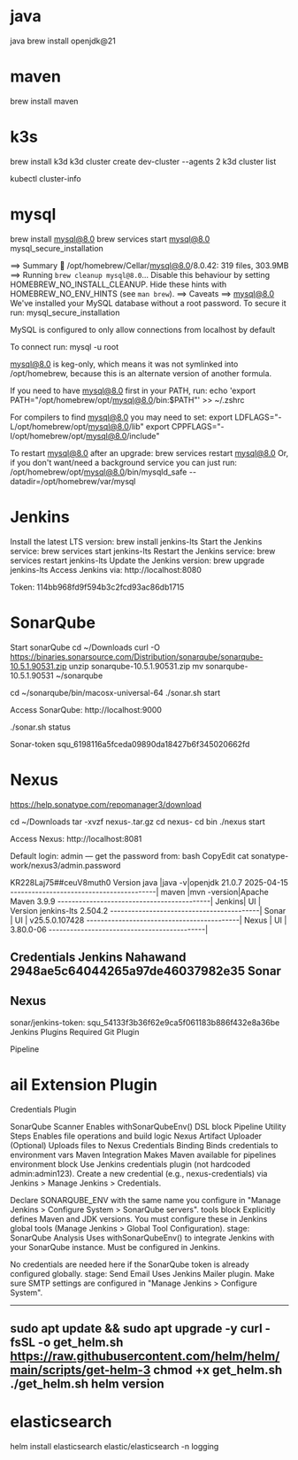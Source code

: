 # java
 java brew install openjdk@21

# maven
brew install maven

# k3s
 brew install k3d
 k3d cluster create dev-cluster --agents 2
 k3d cluster list


kubectl cluster-info

# mysql
brew install mysql@8.0
brew services start mysql@8.0
mysql_secure_installation


==> Summary
🍺  /opt/homebrew/Cellar/mysql@8.0/8.0.42: 319 files, 303.9MB
==> Running `brew cleanup mysql@8.0`...
Disable this behaviour by setting HOMEBREW_NO_INSTALL_CLEANUP.
Hide these hints with HOMEBREW_NO_ENV_HINTS (see `man brew`).
==> Caveats
==> mysql@8.0
We've installed your MySQL database without a root password. To secure it run:
    mysql_secure_installation

MySQL is configured to only allow connections from localhost by default

To connect run:
    mysql -u root

mysql@8.0 is keg-only, which means it was not symlinked into /opt/homebrew,
because this is an alternate version of another formula.

If you need to have mysql@8.0 first in your PATH, run:
  echo 'export PATH="/opt/homebrew/opt/mysql@8.0/bin:$PATH"' >> ~/.zshrc

For compilers to find mysql@8.0 you may need to set:
  export LDFLAGS="-L/opt/homebrew/opt/mysql@8.0/lib"
  export CPPFLAGS="-I/opt/homebrew/opt/mysql@8.0/include"

To restart mysql@8.0 after an upgrade:
  brew services restart mysql@8.0
Or, if you don't want/need a background service you can just run:
  /opt/homebrew/opt/mysql@8.0/bin/mysqld_safe --datadir\=/opt/homebrew/var/mysql

# Jenkins
Install the latest LTS version: brew install jenkins-lts
Start the Jenkins service: brew services start jenkins-lts
Restart the Jenkins service: brew services restart jenkins-lts
Update the Jenkins version: brew upgrade jenkins-lts
Access Jenkins via: http://localhost:8080

Token: 114bb968fd9f594b3c2fcd93ac86db1715

# SonarQube
Start sonarQube cd ~/Downloads curl -O https://binaries.sonarsource.com/Distribution/sonarqube/sonarqube-10.5.1.90531.zip unzip sonarqube-10.5.1.90531.zip mv sonarqube-10.5.1.90531 ~/sonarqube

cd ~/sonarqube/bin/macosx-universal-64 ./sonar.sh start

Access SonarQube: http://localhost:9000

./sonar.sh status

Sonar-token squ_6198116a5fceda09890da18427b6f345020662fd


# Nexus
https://help.sonatype.com/repomanager3/download

cd ~/Downloads tar -xvzf nexus-.tar.gz cd nexus- cd bin ./nexus start

Access Nexus: http://localhost:8081

Default login: admin — get the password from: bash CopyEdit cat sonatype-work/nexus3/admin.password

KR228Laj75##ceuV8muth0
Version
java    |java -v|openjdk 21.0.7 2025-04-15
-----------------------------------------| 
 maven  |mvn -version|Apache Maven 3.9.9 
 -------------------------------------------| 
 Jenkins| UI | Version jenkins-lts 2.504.2 
 ------------------------------------------| 
 Sonar  | UI | v25.5.0.107428 
 -------------------------------------------| 
 Nexus  | UI | 3.80.0-06 
 --------------------------------------------|

Credentials
Jenkins Nahawand 2948ae5c64044265a97de46037982e35
Sonar
---------------------------------------------
Nexus
--------------------------------------------


sonar/jenkins-token: squ_54133f3b36f62e9ca5f061183b886f432e8a36be
Jenkins Plugins Required
Git Plugin

Pipeline
# ail Extension Plugin

Credentials Plugin

SonarQube Scanner	Enables withSonarQubeEnv() DSL block Pipeline Utility Steps	Enables file operations and build logic Nexus Artifact Uploader	(Optional) Uploads files to Nexus Credentials Binding	Binds credentials to environment vars Maven Integration	Makes Maven available for pipelines
environment block
Use Jenkins credentials plugin (not hardcoded admin:admin123). Create a new credential (e.g., nexus-credentials) via Jenkins > Manage Jenkins > Credentials.

Declare SONARQUBE_ENV with the same name you configure in "Manage Jenkins > Configure System > SonarQube servers".
tools block
Explicitly defines Maven and JDK versions. You must configure these in Jenkins global tools (Manage Jenkins > Global Tool Configuration).
stage: SonarQube Analysis
Uses withSonarQubeEnv() to integrate Jenkins with your SonarQube instance. Must be configured in Jenkins.

No credentials are needed here if the SonarQube token is already configured globally.
stage: Send Email
Uses Jenkins Mailer plugin. Make sure SMTP settings are configured in "Manage Jenkins > Configure System".


---
sudo apt update && sudo apt upgrade -y
curl -fsSL -o get_helm.sh https://raw.githubusercontent.com/helm/helm/main/scripts/get-helm-3
chmod +x get_helm.sh
./get_helm.sh
helm version
---
# elasticsearch 
helm install elasticsearch elastic/elasticsearch -n logging